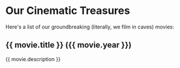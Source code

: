 # Our Cinematic Treasures

Here's a list of our groundbreaking (literally, we film in caves) movies:

<script setup>
import { ref, onMounted } from 'vue'
import { data as movies } from './movies.data.js'
// const movies = ref([])
</script>

<template>
  <h1>All Blog Posts</h1>
  <ul>
    <li v-for="post of posts">
      <a :href="post.url">{{ post.frontmatter.title }}</a>
      <span>by {{ post.frontmatter.author }}</span>
    </li>
  </ul>
</template>

<div v-for="movie in movies" :key="movie.title">
  <h2>{{ movie.title }} ({{ movie.year }})</h2>
  <p>{{ movie.description }}</p>
</div>

<style>
.movie-list {
  display: grid;
  gap: 2rem;
}

.movie-item {
  background-color: #f0f0f0;
  border-radius: 8px;
  padding: 1rem;
  box-shadow: 0 2px 4px rgba(0,0,0,0.1);
}

.movie-item h2 {
  margin-top: 0;
  color: #333;
}

.movie-item p {
  color: #666;
}
</style>
